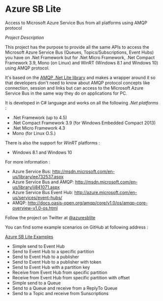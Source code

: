 # Azure SB Lite

Access to Microsoft Azure Service Bus from all platforms using AMQP protocol

*Project Description*

This project has the purpose to provide all the same APIs to access the Microsoft Azure Service Bus (Queues, Topics/Subscriptions, Event Hubs) you have on .Net Framework but for .Net Micro Framework, .Net Compact Framework 3.9, Mono (on Linux) and WinRT (Windows 8.1 and Windows 10) using AMQP protocol.

It's based on the [AMQP .Net Lite library](https://github.com/Azure/amqpnetlite) and makes a wrapper around it so that developers don't need to know about AMQP protocol concepts like connection, session and links but can access to the Microsoft Azure Service Bus in the same way they do on applications for PC. 

It is developed in C# language and works on all the following *.Net platforms* :

* .Net Framework (up to 4.5) 
* .Net Compact Framework 3.9 (for Windows Embedded Compact 2013)
* .Net Micro Framework 4.3 
* Mono (for Linux O.S.)

There is also the support for *WinRT* platforms :

* Windows 8.1 and Windows 10

For more information :

* Azure Service Bus:  http://msdn.microsoft.com/en-us/library/ee732537.aspx
* Azure Service Bus and AMQP:  http://msdn.microsoft.com/en-us/library/jj841071.aspx
* Azure Service Bus Event Hub:  http://azure.microsoft.com/en-us/services/event-hubs/
* AMQP:  http://docs.oasis-open.org/amqp/core/v1.0/os/amqp-core-overview-v1.0-os.html

Follow the project on Twitter at [@azuresblite](https://twitter.com/azuresblite)

You can find some example scenarios on GitHub at following address :

[Azure SB Lite Examples](https://github.com/ppatierno/azuresblite-examples)

* Simple send to Event Hub
* Send to Event Hub to a specific partition
* Send to Event Hub to a publisher
* Send to Event Hub to a publisher with token
* Send to Event Hub with a partition key
* Receive from Event Hub from specific partition
* Receive from Event Hub from specific partition with offset
* Simple send to a Queue
* Send to a Queue and receive from a ReplyTo Queue
* Send to a Topic and receive from Sunscriptions
